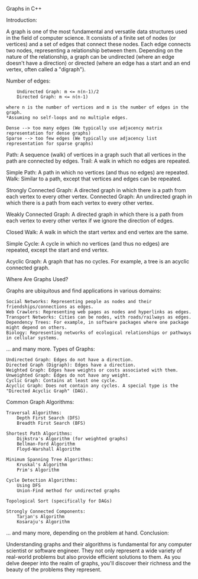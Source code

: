 Graphs in C++

Introduction:

A graph is one of the most fundamental and versatile data structures used in the field of computer science. It consists of a finite set of nodes (or vertices) and a set of edges that connect these nodes. Each edge connects two nodes, representing a relationship between them. Depending on the nature of the relationship, a graph can be undirected (where an edge doesn't have a direction) or directed (where an edge has a start and an end vertex, often called a "digraph").

Number of edges:
    
        Undirected Graph: m <= n(n-1)/2
        Directed Graph: m <= n(n-1)
    
    where n is the number of vertices and m is the number of edges in the graph.
    *Assuming no self-loops and no multiple edges.

    Dense --> too many edges (We typically use adjacency matrix representation for dense graphs)
    Sparse --> too few edges (We typically use adjacency list representation for sparse graphs)

Path: A sequence (walk) of vertices in a graph such that all vertices in the path are connected by edges.
Trail: A walk in which no edges are repeated.

Simple Path: A path in which no vertices (and thus no edges) are repeated.
Walk: Similar to a path, except that vertices and edges can be repeated.

Strongly Connected Graph: A directed graph in which there is a path from each vertex to every other vertex.
Connected Graph: An undirected graph in which there is a path from each vertex to every other vertex.

Weakly Connected Graph: A directed graph in which there is a path from each vertex to every other vertex if we ignore the direction of edges.

Closed Walk: A walk in which the start vertex and end vertex are the same.

Simple Cycle: A cycle in which no vertices (and thus no edges) are repeated, except the start and end vertex.

Acyclic Graph: A graph that has no cycles. For example, a tree is an acyclic connected graph.

Where Are Graphs Used?

Graphs are ubiquitous and find applications in various domains:

    Social Networks: Representing people as nodes and their friendships/connections as edges.
    Web Crawlers: Representing web pages as nodes and hyperlinks as edges.
    Transport Networks: Cities can be nodes, with roads/railways as edges.
    Dependency Trees: For example, in software packages where one package might depend on others.
    Biology: Representing networks of ecological relationships or pathways in cellular systems.

... and many more.
Types of Graphs:

    Undirected Graph: Edges do not have a direction.
    Directed Graph (Digraph): Edges have a direction.
    Weighted Graph: Edges have weights or costs associated with them.
    Unweighted Graph: Edges do not have any weight.
    Cyclic Graph: Contains at least one cycle.
    Acyclic Graph: Does not contain any cycles. A special type is the "Directed Acyclic Graph" (DAG).

Common Graph Algorithms:

    Traversal Algorithms:
        Depth First Search (DFS)
        Breadth First Search (BFS)

    Shortest Path Algorithms:
        Dijkstra's Algorithm (for weighted graphs)
        Bellman-Ford Algorithm
        Floyd-Warshall Algorithm

    Minimum Spanning Tree Algorithms:
        Kruskal's Algorithm
        Prim's Algorithm

    Cycle Detection Algorithms:
        Using DFS
        Union-Find method for undirected graphs

    Topological Sort (specifically for DAGs)

    Strongly Connected Components:
        Tarjan's Algorithm
        Kosaraju's Algorithm

... and many more, depending on the problem at hand.
Conclusion:

Understanding graphs and their algorithms is fundamental for any computer scientist or software engineer. They not only represent a wide variety of real-world problems but also provide efficient solutions to them. As you delve deeper into the realm of graphs, you'll discover their richness and the beauty of the problems they represent.